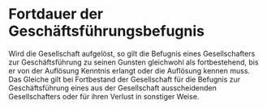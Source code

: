 # Fortdauer der Geschäftsführungsbefugnis

Wird die Gesellschaft aufgelöst, so gilt die Befugnis eines Gesellschafters zur Geschäftsführung zu seinen Gunsten gleichwohl als fortbestehend, bis er von der Auflösung Kenntnis erlangt oder die Auflösung kennen muss. Das Gleiche gilt bei Fortbestand der Gesellschaft für die Befugnis zur Geschäftsführung eines aus der Gesellschaft ausscheidenden Gesellschafters oder für ihren Verlust in sonstiger Weise.